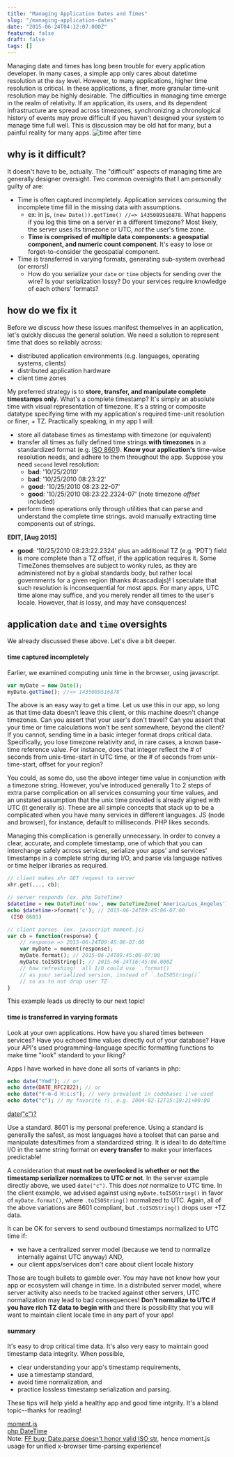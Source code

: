 ```yaml
---
title: "Managing Application Dates and Times"
slug: "/managing-application-dates"
date: "2015-06-24T04:12:07.000Z"
featured: false
draft: false
tags: []
---
```


Managing date and times has long been trouble for every application developer.
In many cases, a simple app only cares about datetime resolution at the `day`
level. However, to many applications, higher time resolution is critical. In
these applications, a finer, more granular time-unit resolution may be highly
desirable. The difficulties in managing time emerge in the realm of relativity.
If an application, its users, and its dependent infrastructure are spread across
timezones, synchronizing a chronological history of events may prove difficult
if you haven't designed your system to manage time full well. This is discussion
may be old hat for many, but a painful reality for many apps.
![time after time](./images/Universal_Dial_Plate_or_Times_of_all_Nations_1854.png)

## why is it difficult?

It doesn't have to be, actually. The "difficult" aspects of managing time are
generally designer oversight. Two common oversights that I am personally guilty
of are:

- Time is often captured incompletely. Application services consuming the
  incomplete time fill in the missing data with assumptions.
  - ex: in js, `(new Date()).getTime() //=> 1435089516878`. What happens if you
    log this time on a server in a different timezone? Most likely, the server
    uses its timezone or UTC, _not_ the user's time zone.
  - **Time is comprised of multiple data components: a geospatial component, and
    numeric count component**. It's easy to lose or forget-to-consider the
    geospatial component.
- Time is transferred in varying formats, generating sub-system overhead (or
  errors!)
  - How do you serialize your `date` or `time` objects for sending over the
    wire? Is your serialization lossy? Do your services require knowledge of
    each others' formats?

## how do we fix it

Before we discuss how these issues manifest themselves in an application, let's
quickly discuss the general solution. We need a solution to represent time that
does so reliably across:

- distributed application environments (e.g. languages, operating systems,
  clients)
- distributed application hardware
- client time zones

My preferred strategy is to **store, transfer, and manipulate complete
timestamps only**. What's a complete timestamp? It's simply an absolute time
with visual representation of timezone. It's a string or composite datatype
specifying time with my application's required time-unit resolution or finer, +
TZ. Practically speaking, in my app I will:

- store all database times as timestamp with timezone (or equivalent)
- transfer all times as fully defined time strings **with timezones** in a
  standardized format (e.g.
  [ISO 8601](https://en.wikipedia.org/?title=ISO_8601)). **Know your
  application's** time-wise resolution needs, and adhere to them throughout the
  app. Suppose you need `second` level resolution:
  - **bad**: '10/25/2010'
  - **bad**: '10/25/2010 08:23:22'
  - **good**: '10/25/2010 08:23:22-07'
  - **good**: '10/25/2010 08:23:22.2324-07' (note timezone _offset_ included)
- perform time operations only through utilities that can parse and understand
  the complete time strings. avoid manually extracting time components out of
  strings.

**EDIT, [Aug 2015]**

- **good**: '10/25/2010 08:23:22.2324' plus an additional TZ (e.g. 'PDT') field
  is more complete than a TZ offset, if the application requires it. Some
  TimeZones themselves are subject to wonky rules, as they are administered not
  by a global standards body, but rather local governments for a given region
  (thanks #cascadiajs)! I speculate that such resolution is inconsequential for
  most apps. For many apps, UTC time alone may suffice, and you merely render
  all times to the user's locale. However, that _is_ lossy, and may have
  consquences!

## application `date` and `time` oversights

We already discussed these above. Let's dive a bit deeper.

#### time captured incompletely

Earlier, we examined computing unix time in the browser, using javascript.

```js
var myDate = new Date();
myDate.getTime(); //=> 1435089516878`
```

The above is an easy way to get a time. Let us use this in our app, so long as
that time data doesn't leave this client, or this machine doesn't change
timezones. Can you assert that your user's don't travel? Can you assert that
your time or time calculations won't be sent somewhere, beyond the client? If
you cannot, sending time in a basic integer format drops critical data.
Specifically, you lose timezone relativity and, in rare cases, a known base-time
reference value. For instance, does that integer reflect the # of seconds from
unix-time-start in UTC time, or the # of seconds from unix-time-start, offset
for your region?

You could, as some do, use the above integer time value in conjunction with a
timezone string. However, you've introduced generally 1 to 2 steps of extra
parse complication on all services consuming your time values, and an unstated
assumption that the unix time provided is already aligned with UTC (it generally
is). These are all simple concepts that stack up to be a complicated when you
have many services in different languages. JS (node and browser), for instance,
default to milliseconds. PHP likes seconds.

Managing this complication is generally unnecessary. In order to convey a clear,
accurate, and complete timestamp, one of which that you can interchange safely
across services, serialize your apps' and services' timestamps in a complete
string during I/O, and parse via language natives or time helper libraries as
required.

```php
// client makes xhr GET request to server
xhr.get(..., cb);

// server responds (ex. php DateTime)
$datetime = new DateTime('now', new DateTimeZone('America/Los_Angeles'));
echo $datetime->format('c'); // 2015-06-24T09:45:06-07:00
 (ISO 8601)

// client parses. (ex. javascript moment.js)
var cb = function(response) {
	// response => 2015-06-24T09:45:06-07:00
	var myDate = moment(response);
    myDate.format(); // 2015-06-24T09:45:06-07:00
	myDate.toISOString(); // 2015-06-24T16:45:06.000Z
    // how refreshing!  all I/O could use `.format()`
    // as your serialized version, instead of `.toISOString()`
    // so as to not drop user TZ
}
```

This example leads us directly to our next topic!

#### time is transferred in varying formats

Look at your own applications. How have you shared times between services? Have
you echoed time values directly out of your database? Have your API's used
programming-language specific formatting functions to make time "look" standard
to your liking?

Apps I have worked in have done all sorts of variants in php:

```php
echo date("Ymd"); // or
echo date(DATE_RFC2822); // or
echo date("Y-m-d H:i:s"); // very prevalent in codebases i've used
echo date("c"); // my favorite :), e.g. 2004-02-12T15:19:21+00:00
```

[date("c")?](http://php.net/manual/en/function.date.php)

Use a standard. 8601 is my personal preference. Using a standard is generally
the safest, as most languages have a toolset that can parse and manipulate
dates/times from a standardized string. It is ideal to do date/time I/O in the
same string format on **every transfer** to make your interfaces predictable!

A consideration that **must not be overlooked is whether or not the timestamp
serializer normalizes to UTC or not**. In the server example directly above, we
used `date("c")`. This does _not_ normalize to UTC time. In the client example,
we advised against using `myDate.toISOString()` in favor of `myDate.format()`,
where `.toISOString()` normalized to UTC. Again, all of the above variations are
8601 compliant, but `.toISOString()` drops user +TZ data.

It can be OK for servers to send outbound timestamps normalized to UTC time if:

- we have a centralized server model (because we tend to normalize internally
  against UTC anyway) AND,
- our client apps/services don't care about client locale history

Those are tough bullets to gamble over. You may have not know how your app or
ecosystem will change in time. In a distributed server model, where server
activity also needs to be tracked against other servers, UTC normalization may
lead to bad consequences! **Don't normalize to UTC if you have rich TZ data to
begin with** and there is possibility that you will want to maintain client
locale time in any part of your app!

#### summary

It's easy to drop critical time data. It's also very easy to maintain good
timestamp data integrity. When possible,

- clear understanding your app's timestamp requirements,
- use a timestamp standard,
- avoid time normalization, and
- practice lossless timestamp serialization and parsing.

These tips will help yield a healthy app and good time intgrity. It's a bland
topic--thanks for reading!

[moment.js](http://momentjs.com/)<br>
[php DateTime](http://php.net/manual/en/class.datetime.php)<br> Note:
[FF bug: Date.parse doesn't honor valid ISO str](https://bugzilla.mozilla.org/buglist.cgi?quicksearch=Date.parse&list_id=12345854),
hence moment.js usage for unified x-browser time-parsing experience!
